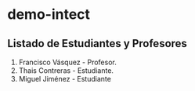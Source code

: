 # demo-intect

## Listado de Estudiantes y Profesores

1. Francisco Vásquez - Profesor.
2. Thais Contreras - Estudiante.
3. Miguel Jiménez - Estudiante